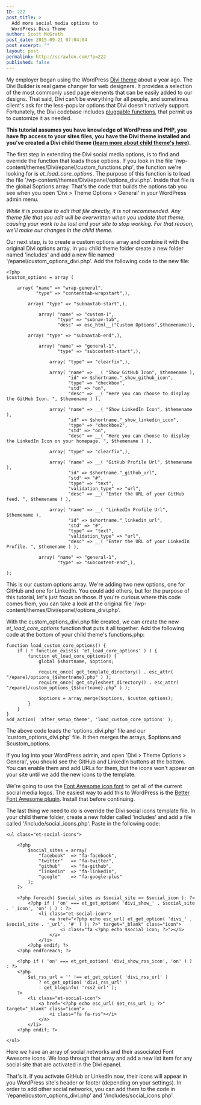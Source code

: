 ```yaml
---
ID: 222
post_title: >
  Add more social media options to
  WordPress Divi Theme
author: Scott McGrath
post_date: 2015-09-21 07:04:04
post_excerpt: ""
layout: post
permalink: http://scrawlon.com/?p=222
published: false
---
```

My employer began using the WordPress [Divi theme][1] about a year ago. The Divi Builder is real game changer for web designers. It provides a selection of the most commonly used page elements that can be easily added to our designs. That said, Divi can't be everything for all people, and sometimes client's ask for the less-popular options that Divi doesn't natively support. Fortunately, the Divi codebase includes [pluggable functions][2], that permit us to customize it as needed.

**This tutorial assumes you have knowledge of WordPress and PHP, you have ftp access to your sites files, you have the Divi theme installed and you've created a Divi child theme ([learn more about child theme's here][3]).**

The first step in extending the Divi social media options, is to find and override the function that loads those options. If you look in the file '/wp-content/themes/Divi/epanel/custom_functions.php', the function we're looking for is *et_load_core_options*. The purpose of this function is to load the file '/wp-content/themes/Divi/epanel/options_divi.php'. Inside that file is the global $options array. That's the code that builds the options tab you see when you open 'Divi > Theme Options > General' in your WordPress admin menu.

*While it is possible to edit that file directly, it is not recommended. Any theme file that you edit will be overwritten when you update that theme, causing your work to be lost and your site to stop working. For that reason, we'll make our changes in the child theme.*

Our next step, is to create a custom options array and combine it with the original Divi options array. In you child theme folder create a new folder named 'includes' and add a new file named '/epanel/custom_options_divi.php'. Add the following code to the new file:

    <?php
    $custom_options = array (
    
        array( "name" => "wrap-general",
               "type" => "contenttab-wrapstart",),
    
            array( "type" => "subnavtab-start",),
    
                array( "name" => "custom-1",
                       "type" => "subnav-tab",
                       "desc" => esc_html__("Custom Options",$themename)),
    
            array( "type" => "subnavtab-end",),
    
                array( "name" => "general-1",
                       "type" => "subcontent-start",),
    
                    array( "type" => "clearfix",),
    
                    array( "name" => __( "Show GitHub Icon", $themename ),
                           "id" => $shortname."_show_github_icon",
                           "type" => "checkbox",
                           "std" => "on",
                           "desc" => __( "Here you can choose to display the GitHub Icon. ", $themename ) ),
    
                    array( "name" => __( "Show LinkedIn Icon", $themename ),
                           "id" => $shortname."_show_linkedin_icon",
                           "type" => "checkbox2",
                           "std" => "on",
                           "desc" => __( "Here you can choose to display the LinkedIn Icon on your homepage. ", $themename ) ),
    
                    array( "type" => "clearfix",),
    
                    array( "name" => __( "GitHub Profile Url", $themename ),
                           "id" => $shortname."_github_url",
                           "std" => "#",
                           "type" => "text",
                           "validation_type" => "url",
                           "desc" => __( "Enter the URL of your GitHub feed. ", $themename ) ),
    
                    array( "name" => __( "LinkedIn Profile Url", $themename ),
                           "id" => $shortname."_linkedin_url",
                           "std" => "#",
                           "type" => "text",
                           "validation_type" => "url",
                           "desc" => __( "Enter the URL of your LinkedIn Profile. ", $themename ) ),
    
                array( "name" => "general-1",
                       "type" => "subcontent-end",),
    
    );
    

This is our custom options array. We're adding two new options, one for GitHub and one for LinkedIn. You could add others, but for the purpose of this tutorial, let's just focus on those. If you're curious where this code comes from, you can take a look at the original file '/wp-content/themes/Divi/epanel/options_divi.php'.

With the custom_options_divi.php file created, we can create the new *et_load_core_options* function that puts it all together. Add the following code at the bottom of your child theme's functions.php:

    function load_custom_core_options() {
        if ( ! function_exists( 'et_load_core_options' ) ) {
            function et_load_core_options() {
                global $shortname, $options;
    
                require_once( get_template_directory() . esc_attr( "/epanel/options_{$shortname}.php" ) );
                require_once( get_stylesheet_directory() . esc_attr( "/epanel/custom_options_{$shortname}.php" ) );
    
                $options = array_merge($options, $custom_options);
            }
        }
    }
    add_action( 'after_setup_theme', 'load_custom_core_options' );
    

The above code loads the 'options_divi.php' file and our 'custom_options_divi.php' file. It then merges the arrays, $options and $custom_options.

If you log into your WordPress admin, and open 'Divi > Theme Options > General', you should see the GitHub and LinkedIn buttons at the bottom. You can enable them and add URLs for them, but the icons won't appear on your site until we add the new icons to the template.

We're going to use the [Font Awesome icon font][4] to get all of the current social media logos. The easiest way to add this to WordPress is the [Better Font Awesome plugin][5]. Install that before continuing.

The last thing we need to do is override the Divi social icons template file. In your child theme folder, create a new folder called 'includes' and add a file called '/include/social_icons.php'. Paste in the following code:

    <ul class="et-social-icons">
    
        <?php
            $social_sites = array(
                "facebook"  => "fa-facebook",
                "twitter"   => "fa-twitter",
                "github"    => "fa-github",
                "linkedin"  => "fa-linkedin",
                "google"    => "fa-google-plus"
            );
        ?>
    
        <?php foreach( $social_sites as $social_site => $social_icon ): ?>
            <?php if ( 'on' === et_get_option( 'divi_show_' . $social_site . '_icon', 'on' ) ) : ?>
                <li class="et-social-icon">
                    <a href="<?php echo esc_url( et_get_option( 'divi_' . $social_site . '_url', '#' ) ); ?>" target="_blank" class="icon">
                        <i class="fa <?php echo $social_icon; ?>"></i>
                    </a>
                </li>
            <?php endif; ?>
        <?php endforeach; ?>
    
        <?php if ( 'on' === et_get_option( 'divi_show_rss_icon', 'on' ) ) : ?>
        <?php
            $et_rss_url = '' !== et_get_option( 'divi_rss_url' )
                ? et_get_option( 'divi_rss_url' )
                : get_bloginfo( 'rss2_url' );
        ?>
            <li class="et-social-icon">
                <a href="<?php echo esc_url( $et_rss_url ); ?>" target="_blank" class="icon">
                    <i class="fa fa-rss"></i>
                </a>
            </li>
        <?php endif; ?>
    
    </ul>
    

Here we have an array of social networks and their associated Font Awesome icons. We loop through that array and add a new list item for any social site that are activated in the Divi epanel.

That's it. If you activate GitHub or LinkedIn now, their icons will appear in you WordPress site's header or footer (depending on your settings). In order to add other social networks, you can add them to the code in '/epanel/custom_options_divi.php' and '/includes/social_icons.php'.

 [1]: http://www.elegantthemes.com/gallery/divi/
 [2]: https://codex.wordpress.org/Pluggable_Functions
 [3]: http://www.eleganttweaks.com/learn/creating-a-child-theme/
 [4]: https://fortawesome.github.io/Font-Awesome/
 [5]: https://wordpress.org/plugins/better-font-awesome/